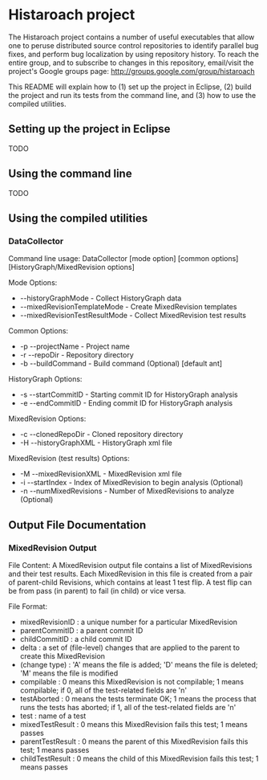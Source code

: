 Histaroach project
==================

The Histaroach project contains a number of useful executables that
allow one to peruse distributed source control repositories to
identify parallel bug fixes, and perform bug localization by using
repository history. To reach the entire group, and to subscribe to
changes in this repository, email/visit the project's Google groups
page: http://groups.google.com/group/histaroach

This README will explain how to (1) set up the project in Eclipse, (2)
build the project and run its tests from the command line, and (3) how
to use the compiled utilities.


Setting up the project in Eclipse
----------------------------------

TODO


Using the command line
-----------------------

TODO


Using the compiled utilities
-----------------------------

### DataCollector

Command line usage: DataCollector [mode option] [common options] [HistoryGraph/MixedRevision options]

Mode Options:
 * --historyGraphMode                      - Collect HistoryGraph data
 * --mixedRevisionTemplateMode             - Create MixedRevision templates
 * --mixedRevisionTestResultMode           - Collect MixedRevision test results
 
Common Options:
 * -p --projectName                        - Project name
 * -r --repoDir                            - Repository directory
 * -b --buildCommand                       - Build command (Optional) [default ant]
 
HistoryGraph Options:
 * -s --startCommitID                      - Starting commit ID for HistoryGraph analysis
 * -e --endCommitID                        - Ending commit ID for HistoryGraph analysis

MixedRevision Options:
 * -c --clonedRepoDir                      - Cloned repository directory
 * -H --historyGraphXML                    - HistoryGraph xml file
 
MixedRevision (test results) Options:
 * -M --mixedRevisionXML                   - MixedRevision xml file
 * -i --startIndex                         - Index of MixedRevision to begin analysis (Optional)
 * -n --numMixedRevisions                  - Number of MixedRevisions to analyze (Optional)


Output File Documentation
--------------------------

### MixedRevision Output

File Content:
A MixedRevision output file contains a list of MixedRevisions and their test results. Each MixedRevision 
in this file is created from a pair of parent-child Revisions, which contains at least 1 test flip. 
A test flip can be from pass (in parent) to fail (in child) or vice versa.

File Format:
 * mixedRevisionID  : a unique number for a particular MixedRevision
 * parentCommitID   : a parent commit ID
 * childCommitID    : a child commit ID
 * delta            : a set of (file-level) changes that are applied to the parent to create this MixedRevision
 * (change type)    : 'A' means the file is added;
                      'D' means the file is deleted;
                      'M' means the file is modified
 * compilable       : 0 means this MixedRevision is not compilable; 1 means compilable;
                      if 0, all of the test-related fields are 'n'
 * testAborted      : 0 means the tests terminate OK; 1 means the process that runs the tests has aborted;
                      if 1, all of the test-related fields are 'n'
 * test             : name of a test
 * mixedTestResult  : 0 means this MixedRevision fails this test; 1 means passes
 * parentTestResult : 0 means the parent of this MixedRevision fails this test; 1 means passes
 * childTestResult  : 0 means the child of this MixedRevision fails this test; 1 means passes